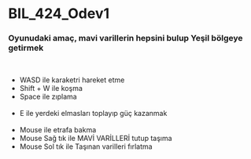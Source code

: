 # BIL_424_Odev1

<h3>Oyunudaki amaç, mavi varillerin hepsini bulup Yeşil bölgeye getirmek</h3></br>
<ul>
 <li>WASD ile karaketri hareket etme</li>
 <li>Shift + W ile koşma</li>
 <li>Space ile zıplama</li></br>
	
 <li>E ile yerdeki elmasları toplayıp güç kazanmak</li></br>

 <li>Mouse ile etrafa bakma</li>
 <li>Mouse Sağ tık ile MAVİ VARİLLERİ tutup taşıma</li>
 <li>Mouse Sol tık ile Taşınan varilleri fırlatma</li>
</ul>
